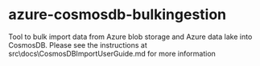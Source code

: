 # azure-cosmosdb-bulkingestion
Tool to bulk import data from Azure blob storage and Azure data lake into CosmosDB. Please see the instructions at src\docs\CosmosDBImportUserGuide.md for more information
